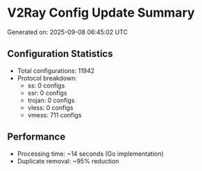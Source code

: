 # V2Ray Config Update Summary
Generated on: 2025-09-08 06:45:02 UTC

## Configuration Statistics
- Total configurations: 11942
- Protocol breakdown:
  - ss: 0 configs
  - ssr: 0 configs
  - trojan: 0 configs
  - vless: 0 configs
  - vmess: 711 configs

## Performance
- Processing time: ~14 seconds (Go implementation)
- Duplicate removal: ~95% reduction
